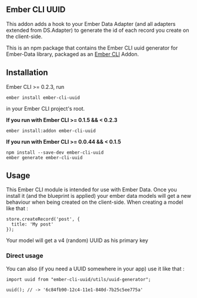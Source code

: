 ## Ember CLI UUID

This addon adds a hook to your Ember Data Adapter (and all adapters extended from DS.Adapter) to generate the id of each record you create on the client-side.

This is an npm package that contains the Ember CLI uuid generator for Ember-Data
library, packaged as an [Ember CLI](https://github.com/stefanpenner/ember-cli)
Addon.

## Installation

Ember CLI >= 0.2.3, run

```
ember install ember-cli-uuid
```

in your Ember CLI project's root.

**If you run with Ember CLI >= 0.1.5 && < 0.2.3**

```
ember install:addon ember-cli-uuid
```

**If you run with Ember CLI >= 0.0.44 && < 0.1.5**

```
npm install --save-dev ember-cli-uuid
ember generate ember-cli-uuid
```

## Usage

This Ember CLI module is intended for use with Ember Data. Once you install it (and the blueprint is applied) your ember data models will get a new behaviour when being created on the client-side. When creating a model like that :

```
store.createRecord('post', {
  title: 'My post'
});
```

Your model will get a v4 (random) UUID as his primary key

### Direct usage
You can also (if you need a UUID somewhere in your app) use it like that :

```
import uuid from "ember-cli-uuid/utils/uuid-generator";

uuid(); // -> '6c84fb90-12c4-11e1-840d-7b25c5ee775a'
```
